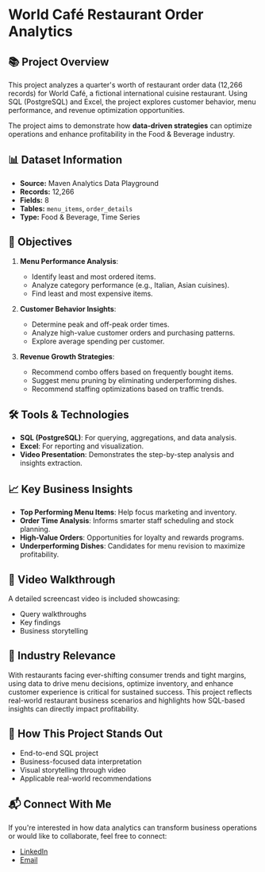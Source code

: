# World Café Restaurant Order Analytics

## 📚 Project Overview
This project analyzes a quarter's worth of restaurant order data (12,266 records) for World Café, a fictional international cuisine restaurant. Using SQL (PostgreSQL) and Excel, the project explores customer behavior, menu performance, and revenue optimization opportunities.

The project aims to demonstrate how **data-driven strategies** can optimize operations and enhance profitability in the Food & Beverage industry.

## 📊 Dataset Information
- **Source:** Maven Analytics Data Playground
- **Records:** 12,266
- **Fields:** 8
- **Tables:** `menu_items`, `order_details`
- **Type:** Food & Beverage, Time Series

## 🎯 Objectives
1. **Menu Performance Analysis**:
   - Identify least and most ordered items.
   - Analyze category performance (e.g., Italian, Asian cuisines).
   - Find least and most expensive items.

2. **Customer Behavior Insights**:
   - Determine peak and off-peak order times.
   - Analyze high-value customer orders and purchasing patterns.
   - Explore average spending per customer.

3. **Revenue Growth Strategies**:
   - Recommend combo offers based on frequently bought items.
   - Suggest menu pruning by eliminating underperforming dishes.
   - Recommend staffing optimizations based on traffic trends.

## 🛠️ Tools & Technologies
- **SQL (PostgreSQL)**: For querying, aggregations, and data analysis.
- **Excel**: For reporting and visualization.
- **Video Presentation**: Demonstrates the step-by-step analysis and insights extraction.

## 📈 Key Business Insights
- **Top Performing Menu Items**: Help focus marketing and inventory.
- **Order Time Analysis**: Informs smarter staff scheduling and stock planning.
- **High-Value Orders**: Opportunities for loyalty and rewards programs.
- **Underperforming Dishes**: Candidates for menu revision to maximize profitability.

## 🎥 Video Walkthrough
A detailed screencast video is included showcasing:
- Query walkthroughs
- Key findings
- Business storytelling

## 📝 Industry Relevance
With restaurants facing ever-shifting consumer trends and tight margins, using data to drive menu decisions, optimize inventory, and enhance customer experience is critical for sustained success. This project reflects real-world restaurant business scenarios and highlights how SQL-based insights can directly impact profitability.

## 🚀 How This Project Stands Out
- End-to-end SQL project
- Business-focused data interpretation
- Visual storytelling through video
- Applicable real-world recommendations

## 📬 Connect With Me
If you're interested in how data analytics can transform business operations or would like to collaborate, feel free to connect:

- [LinkedIn](#) <!-- Add your LinkedIn URL -->
- [Email](mailto:#) <!-- Add your email -->

